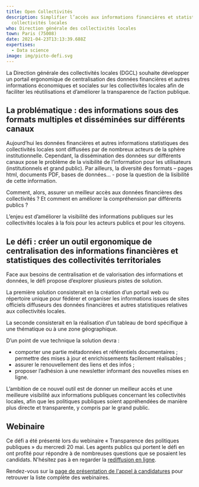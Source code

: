```yaml
---
title: Open Collectivités
description: Simplifier l’accès aux informations financières et statistiques des
  collectivités locales
who: Direction générale des collectivités locales
town: Paris (75008)
date: 2021-04-23T13:13:39.688Z
expertises:
  - Data science
image: img/picto-defi.svg
---
```

La Direction générale des collectivités locales (DGCL) souhaite développer un portail ergonomique de centralisation des données financières et autres informations économiques et sociales sur les collectivités locales afin de faciliter les réutilisations et d’améliorer la transparence de l’action publique.

## La problématique : des informations sous des formats multiples et disséminées sur différents canaux

Aujourd’hui les données financières et autres informations statistiques des collectivités locales sont diffusées par de nombreux acteurs de la sphère institutionnelle. Cependant, la dissémination des données sur différents canaux pose le problème de la visibilité de l’information pour les utilisateurs (institutionnels et grand public). Par ailleurs, la diversité des formats – pages html, documents PDF, bases de données… - pose la question de la lisibilité de cette information.

Comment, alors, assurer un meilleur accès aux données financières des collectivités ? Et comment en améliorer la compréhension par différents publics ?

L’enjeu est d’améliorer la visibilité des informations publiques sur les collectivités locales à la fois pour les acteurs publics et pour les citoyens.

## Le défi : créer un outil ergonomique de centralisation des informations financières et statistiques des collectivités territoriales

Face aux besoins de centralisation et de valorisation des informations et données, le défi propose d’explorer plusieurs pistes de solution.

La première solution consisterait en la création d’un portail web ou répertoire unique pour fédérer et organiser les informations issues de sites officiels diffuseurs des données financières et autres statistiques relatives aux collectivités locales.

La seconde consisterait en la réalisation d’un tableau de bord spécifique à une thématique ou à une zone géographique.

D’un point de vue technique la solution devra :

* comporter une partie métadonnées et référentiels documentaires ; permettre des mises à jour et enrichissements facilement réalisables ;
* assurer le renouvellement des liens et des infos ;
* proposer l’adhésion à une newsletter informant des nouvelles mises en ligne.

L’ambition de ce nouvel outil est de donner un meilleur accès et une meilleure visibilité aux informations publiques concernant les collectivités locales, afin que les politiques publiques soient appréhendées de manière plus directe et transparente, y compris par le grand public.

## Webinaire

Ce défi a été présenté lors du webinaire « Transparence des politiques publiques » du mercredi 20 mai. Les agents publics qui portent le défi en ont profité pour répondre à de nombreuses questions que se posaient les candidats. N'hésitez pas à en regarder la [rediffusion en ligne](https://app.livestorm.co/demarches-simplifiees/webinaire-eig-6 "Rediffusion du webinaire").

Rendez-vous sur la [page de présentation de l'appel à candidatures](https://entrepreneur-interet-general.etalab.gouv.fr/candidature-eig.html "Présentation de l'appel à candidatures") pour retrouver la liste complète des webinaires.